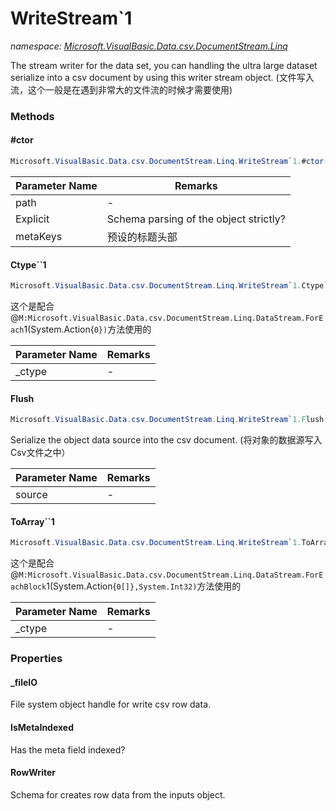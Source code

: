 ﻿# WriteStream`1
_namespace: [Microsoft.VisualBasic.Data.csv.DocumentStream.Linq](./index.md)_

The stream writer for the data set, you can handling the ultra large dataset 
 serialize into a csv document by using this writer stream object.
 (文件写入流，这个一般是在遇到非常大的文件流的时候才需要使用)



### Methods

#### #ctor
```csharp
Microsoft.VisualBasic.Data.csv.DocumentStream.Linq.WriteStream`1.#ctor(System.String,System.Boolean,System.String,System.String[],System.Collections.Generic.Dictionary{System.String,System.String})
```


|Parameter Name|Remarks|
|--------------|-------|
|path|-|
|Explicit|Schema parsing of the object strictly?|
|metaKeys|预设的标题头部|


#### Ctype``1
```csharp
Microsoft.VisualBasic.Data.csv.DocumentStream.Linq.WriteStream`1.Ctype``1(System.Func{``0,`0})
```
这个是配合@``M:Microsoft.VisualBasic.Data.csv.DocumentStream.Linq.DataStream.ForEach``1(System.Action{``0})``方法使用的

|Parameter Name|Remarks|
|--------------|-------|
|_ctype|-|


#### Flush
```csharp
Microsoft.VisualBasic.Data.csv.DocumentStream.Linq.WriteStream`1.Flush(System.Collections.Generic.IEnumerable{`0},System.Boolean)
```
Serialize the object data source into the csv document.
 (将对象的数据源写入Csv文件之中）

|Parameter Name|Remarks|
|--------------|-------|
|source|-|


#### ToArray``1
```csharp
Microsoft.VisualBasic.Data.csv.DocumentStream.Linq.WriteStream`1.ToArray``1(System.Func{``0,`0[]})
```
这个是配合@``M:Microsoft.VisualBasic.Data.csv.DocumentStream.Linq.DataStream.ForEachBlock``1(System.Action{``0[]},System.Int32)``方法使用的

|Parameter Name|Remarks|
|--------------|-------|
|_ctype|-|



### Properties

#### _fileIO
File system object handle for write csv row data.
#### IsMetaIndexed
Has the meta field indexed?
#### RowWriter
Schema for creates row data from the inputs object.
